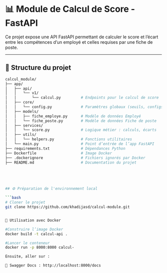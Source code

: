 # 📊 Module de Calcul de Score - FastAPI

Ce projet expose une API FastAPI permettant de calculer le score et l’écart entre les compétences d’un employé et celles requises par une fiche de poste.

---

## 🧱 Structure du projet

```bash
calcul_module/
├── app/
│   ├── api/
│   │   └── v1/
│   │       └── calcul.py         # Endpoints pour le calcul de score
│   ├── core/
│   │   └── config.py             # Paramètres globaux (seuils, configs)
│   ├── models/
│   │   ├── fiche_employe.py      # Modèle de données Employé
│   │   └── fiche_poste.py        # Modèle de données Fiche de poste
│   ├── services/
│   │   └── score.py              # Logique métier : calculs, écarts
│   ├── utils/
│   │   └── helpers.py            # Fonctions utilitaires
│   └── main.py                   # Point d’entrée de l’app FastAPI
├── requirements.txt              # Dépendances Python
├── Dockerfile                    # Image Docker
├── .dockerignore                 # Fichiers ignorés par Docker
├── README.md                     # Documentation du projet





## ⚙️ Préparation de l'environnement local

```bash
# Cloner le projet
git clone https://github.com/khadijasd/calcul-module.git


🐳 Utilisation avec Docker

#Construire l’image Docker
docker build -t calcul-api .

#Lancer le conteneur
docker run -p 8000:8000 calcul-

Ensuite, aller sur :

🧪 Swagger Docs : http://localhost:8000/docs

